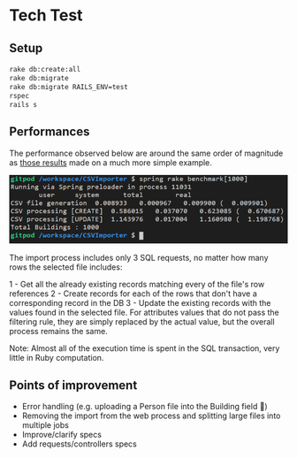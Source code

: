 # Tech Test

## Setup
```
rake db:create:all
rake db:migrate
rake db:migrate RAILS_ENV=test
rspec
rails s
```

## Performances
The performance observed below are around the same order of magnitude as [those results](https://blog.saeloun.com/2019/11/26/rails-6-insert-all.html) made on a much more simple example.

![Benchmark](https://github.com/gtroppee/CSVImporter/blob/master/data/benchmark.PNG)

The import process includes only 3 SQL requests, no matter how many rows the selected file includes:

1 - Get all the already existing records matching every of the file's row references
2 - Create records for each of the rows that don't have a corresponding record in the DB
3 - Update the existing records with the values found in the selected file. For attributes values that do not pass the filtering rule, they are simply replaced by the actual value, but the overall process remains the same.

Note: Almost all of the execution time is spent in the SQL transaction, very little in Ruby computation.

## Points of improvement
- Error handling (e.g. uploading a Person file into the Building field 😬)
- Removing the import from the web process and splitting large files into multiple jobs
- Improve/clarify specs
- Add requests/controllers specs
